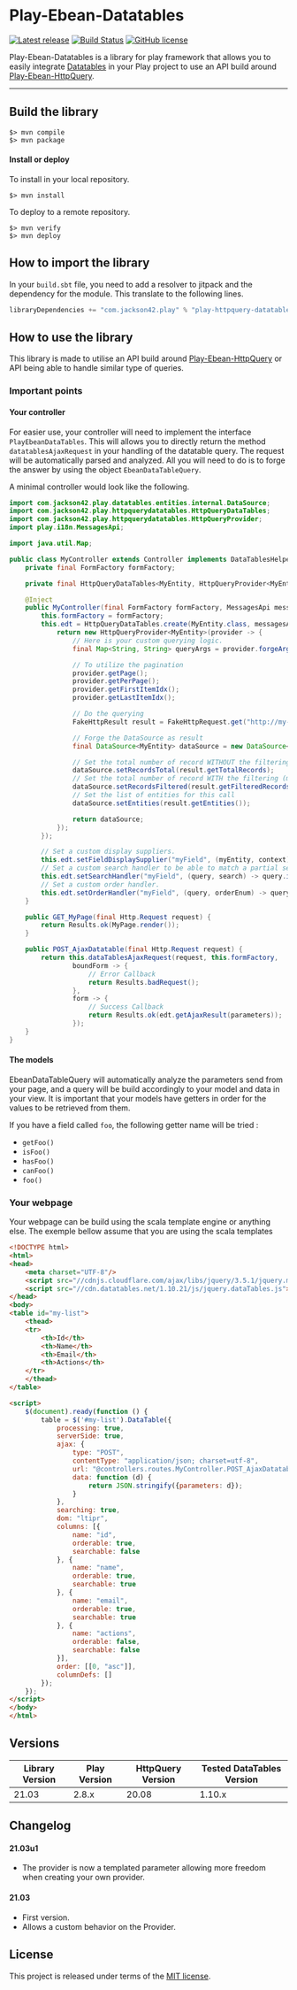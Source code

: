 # Play-Ebean-Datatables

[![Latest release](https://img.shields.io/github/v/release/PierreAdam/play-httpquery-datatables)](https://github.com/PierreAdam/play-httpquery-datatables/releases/latest)
[![Build Status](https://travis-ci.com/PierreAdam/play-httpquery-datatables.svg?branch=master)](https://travis-ci.com/PierreAdam/play-httpquery-datatables)
[![GitHub license](https://img.shields.io/github/license/PierreAdam/play-httpquery-datatables)](https://raw.githubusercontent.com/PierreAdam/play-httpquery-datatables/master/LICENSE)

Play-Ebean-Datatables is a library for play framework that allows you to easily integrate [Datatables](https://datatables.net/) in your Play project to use an API build
around [Play-Ebean-HttpQuery](https://github.com/thibaultmeyer/play-ebean-httpquery).
*****

## Build the library

```shell
$> mvn compile
$> mvn package
```

#### Install or deploy

To install in your local repository.

```shell
$> mvn install
```

To deploy to a remote repository.

```shell
$> mvn verify
$> mvn deploy
```

## How to import the library

In your ```build.sbt``` file, you need to add a resolver to jitpack and the dependency for the module. This translate to the following lines.

```scala
libraryDependencies += "com.jackson42.play" % "play-httpquery-datatables" % "21.03"
```

## How to use the library

This library is made to utilise an API build around [Play-Ebean-HttpQuery](https://github.com/thibaultmeyer/play-ebean-httpquery) or API being able to handle similar type of
queries.

### Important points

#### Your controller

For easier use, your controller will need to implement the interface `PlayEbeanDataTables`. This will allows you to directly return the method `datatablesAjaxRequest` in your
handling of the datatable query. The request will be automatically parsed and analyzed. All you will need to do is to forge the answer by using the object `EbeanDataTableQuery`.

A minimal controller would look like the following.

```java
import com.jackson42.play.datatables.entities.internal.DataSource;
import com.jackson42.play.httpquerydatatables.HttpQueryDataTables;
import com.jackson42.play.httpquerydatatables.HttpQueryProvider;
import play.i18n.MessagesApi;

import java.util.Map;

public class MyController extends Controller implements DataTablesHelper {
    private final FormFactory formFactory;

    private final HttpQueryDataTables<MyEntity, HttpQueryProvider<MyEntity>> edt;

    @Inject
    public MyController(final FormFactory formFactory, MessagesApi messagesApi) {
        this.formFactory = formFactory;
        this.edt = HttpQueryDataTables.create(MyEntity.class, messagesApi, () -> {
            return new HttpQueryProvider<MyEntity>(provider -> {
                // Here is your custom querying logic.
                final Map<String, String> queryArgs = provider.forgeArguments();

                // To utilize the pagination
                provider.getPage();
                provider.getPerPage();
                provider.getFirstItemIdx();
                provider.getLastItemIdx();

                // Do the querying
                FakeHttpResult result = FakeHttpRequest.get("http://my-api.com", provider.getPage(), provider.getPerPage(), queryArgs);

                // Forge the DataSource as result
                final DataSource<MyEntity> dataSource = new DataSource<>();

                // Set the total number of record WITHOUT the filtering (must be computed on your API side)
                dataSource.setRecordsTotal(result.getTotalRecords);
                // Set the total number of record WITH the filtering (must be computed on your API side)
                dataSource.setRecordsFiltered(result.getFilteredRecords);
                // Set the list of entities for this call
                dataSource.setEntities(result.getEntities());

                return dataSource;
            });
        });

        // Set a custom display suppliers.
        this.edt.setFieldDisplaySupplier("myField", (myEntity, context) -> myEntity.getMyApiField().trim());
        // Set a custom search handler to be able to match a partial search in the database.
        this.edt.setSearchHandler("myField", (query, search) -> query.icontains("myApiField", search));
        // Set a custom order handler.
        this.edt.setOrderHandler("myField", (query, orderEnum) -> query.orderBy("myApiField", orderEnum));
    }

    public GET_MyPage(final Http.Request request) {
        return Results.ok(MyPage.render());
    }

    public POST_AjaxDatatable(final Http.Request request) {
        return this.dataTablesAjaxRequest(request, this.formFactory,
                boundForm -> {
                    // Error Callback
                    return Results.badRequest();
                },
                form -> {
                    // Success Callback
                    return Results.ok(edt.getAjaxResult(parameters));
                });
    }
}
```

#### The models

EbeanDataTableQuery will automatically analyze the parameters send from your page, and a query will be build accordingly to your model and data in your view. It is important that
your models have getters in order for the values to be retrieved from them.

If you have a field called `foo`, the following getter name will be tried :

- `getFoo()`
- `isFoo()`
- `hasFoo()`
- `canFoo()`
- `foo()`

### Your webpage

Your webpage can be build using the scala template engine or anything else. The exemple bellow assume that you are using the scala templates

```html
<!DOCTYPE html>
<html>
<head>
    <meta charset="UTF-8"/>
    <script src="//cdnjs.cloudflare.com/ajax/libs/jquery/3.5.1/jquery.min.js"></script>
    <script src="//cdn.datatables.net/1.10.21/js/jquery.dataTables.js"></script>
</head>
<body>
<table id="my-list">
    <thead>
    <tr>
        <th>Id</th>
        <th>Name</th>
        <th>Email</th>
        <th>Actions</th>
    </tr>
    </thead>
</table>

<script>
    $(document).ready(function () {
        table = $('#my-list').DataTable({
            processing: true,
            serverSide: true,
            ajax: {
                type: "POST",
                contentType: "application/json; charset=utf-8",
                url: "@controllers.routes.MyController.POST_AjaxDatatable",
                data: function (d) {
                    return JSON.stringify({parameters: d});
                }
            },
            searching: true,
            dom: "ltipr",
            columns: [{
                name: "id",
                orderable: true,
                searchable: false
            }, {
                name: "name",
                orderable: true,
                searchable: true
            }, {
                name: "email",
                orderable: true,
                searchable: true
            }, {
                name: "actions",
                orderable: false,
                searchable: false
            }],
            order: [[0, "asc"]],
            columnDefs: []
        });
    });
</script>
</body>
</html>
```

## Versions

| Library Version | Play Version | HttpQuery Version | Tested DataTables Version  |
|-----------------|--------------|-------------------|----------------------------|
| 21.03           | 2.8.x        | 20.08             | 1.10.x                     |

## Changelog

#### 21.03u1

- The provider is now a templated parameter allowing more freedom when creating your own provider.

#### 21.03

- First version.
- Allows a custom behavior on the Provider.

## License

This project is released under terms of the [MIT license](https://raw.githubusercontent.com/PierreAdam/play-ebean-datatables/master/LICENSE).
